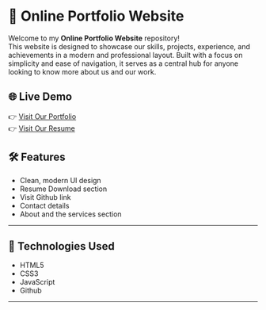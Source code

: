 # 💼 Online Portfolio Website

Welcome to my **Online Portfolio Website**  repository!  
This website is designed to showcase our skills, projects, experience, and achievements in a modern and professional layout. Built with a focus on simplicity and ease of navigation, it serves as a central hub for anyone looking to know more about us and our work.

## 🌐 Live Demo

👉 [Visit Our Portfolio](http://127.0.0.1:5500/SCM-FinalProject/SCM-Aryan/index.html)  
👉 [Visit Our Resume](https://drive.google.com/file/d/1esIyNjgpWP2Ru--4us0OOTh1DdO2abIN/view)  



## 🛠️ Features

- Clean, modern UI design
- Resume Download section
- Visit Github link
- Contact details
- About and the services section

---

## 🧰 Technologies Used

- HTML5  
- CSS3  
- JavaScript 
- Github

---



